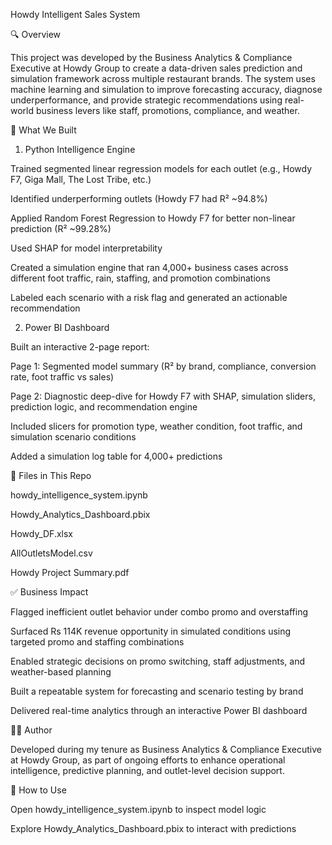 Howdy Intelligent Sales System

🔍 Overview

This project was developed by the Business Analytics & Compliance Executive at Howdy Group to create a data-driven sales prediction and simulation framework across multiple restaurant brands. The system uses machine learning and simulation to improve forecasting accuracy, diagnose underperformance, and provide strategic recommendations using real-world business levers like staff, promotions, compliance, and weather.

🧠 What We Built

1. Python Intelligence Engine

Trained segmented linear regression models for each outlet (e.g., Howdy F7, Giga Mall, The Lost Tribe, etc.)

Identified underperforming outlets (Howdy F7 had R² ~94.8%)

Applied Random Forest Regression to Howdy F7 for better non-linear prediction (R² ~99.28%)

Used SHAP for model interpretability

Created a simulation engine that ran 4,000+ business cases across different foot traffic, rain, staffing, and promotion combinations

Labeled each scenario with a risk flag and generated an actionable recommendation

2. Power BI Dashboard

Built an interactive 2-page report:

Page 1: Segmented model summary (R² by brand, compliance, conversion rate, foot traffic vs sales)

Page 2: Diagnostic deep-dive for Howdy F7 with SHAP, simulation sliders, prediction logic, and recommendation engine

Included slicers for promotion type, weather condition, foot traffic, and simulation scenario conditions

Added a simulation log table for 4,000+ predictions

📁 Files in This Repo

howdy_intelligence_system.ipynb

Howdy_Analytics_Dashboard.pbix

Howdy_DF.xlsx

AllOutletsModel.csv

Howdy Project Summary.pdf

✅ Business Impact

Flagged inefficient outlet behavior under combo promo and overstaffing

Surfaced Rs 114K revenue opportunity in simulated conditions using targeted promo and staffing combinations

Enabled strategic decisions on promo switching, staff adjustments, and weather-based planning

Built a repeatable system for forecasting and scenario testing by brand

Delivered real-time analytics through an interactive Power BI dashboard

👨‍💼 Author

Developed during my tenure as Business Analytics & Compliance Executive at Howdy Group, as part of ongoing efforts to enhance operational intelligence, predictive planning, and outlet-level decision support.

🏁 How to Use

Open howdy_intelligence_system.ipynb to inspect model logic

Explore Howdy_Analytics_Dashboard.pbix to interact with predictions
